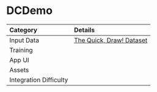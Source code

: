 # DCDemo

| Category | Details |
|:---|:---|
| Input Data | [The Quick, Draw! Dataset](https://github.com/googlecreativelab/quickdraw-dataset) |
| Training |  |
| App UI |  |
| Assets |  |
| Integration Difficulty |  |